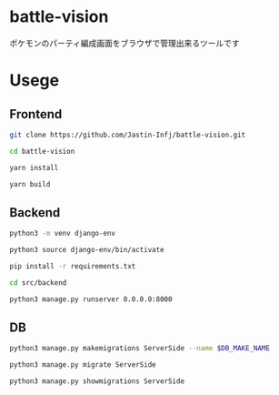 # battle-vision
ポケモンのパーティ編成画面をブラウザで管理出来るツールです

# Usege

## Frontend

```bash
git clone https://github.com/Jastin-Infj/battle-vision.git
```

```bash
cd battle-vision
```


```bash
yarn install
```

```bash
yarn build
```

## Backend

```bash
python3 -m venv django-env
```

```bash
python3 source django-env/bin/activate
```

```bash
pip install -r requirements.txt
```

```bash
cd src/backend
```

```bash
python3 manage.py runserver 0.0.0.0:8000
```

## DB

```bash
python3 manage.py makemigrations ServerSide --name $DB_MAKE_NAME
```

```bash
python3 manage.py migrate ServerSide
```

```bash
python3 manage.py showmigrations ServerSide
```